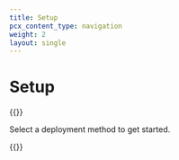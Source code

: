 ```yaml
---
title: Setup
pcx_content_type: navigation
weight: 2
layout: single
---
```


# Setup

{{<render file="deployment/_setup-overview.md">}}

Select a deployment method to get started.

{{<directory-listing>}}